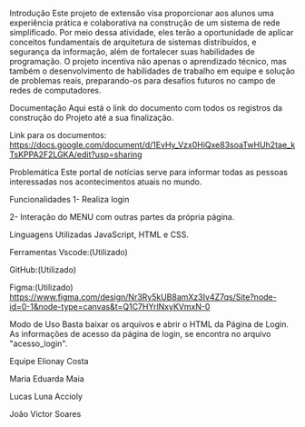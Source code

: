 Introdução
Este projeto de extensão visa proporcionar aos alunos uma experiência prática e colaborativa na construção de um sistema de rede simplificado. Por meio dessa atividade, eles terão a oportunidade de aplicar conceitos fundamentais de arquitetura de sistemas distribuídos, e segurança da informação, além de fortalecer suas habilidades de programação. O projeto incentiva não apenas o aprendizado técnico, mas também o desenvolvimento de habilidades de trabalho em equipe e solução de problemas reais, preparando-os para desafios futuros no campo de redes de computadores.

Documentação
Aqui está o link do documento com todos os registros da construção do Projeto até a sua finalização.

Link para os documentos: https://docs.google.com/document/d/1EvHy_Vzx0HiQxe83soaTwHUh2tae_kTsKPPA2F2LGKA/edit?usp=sharing

Problemática
Este portal de notícias serve para informar todas as pessoas interessadas nos acontecimentos atuais no mundo.

Funcionalidades
1- Realiza login

2- Interação do MENU com outras partes da própria página.

Linguagens Utilizadas
JavaScript, HTML e CSS.

Ferramentas
Vscode:(Utilizado)

GitHub:(Utilizado)

Figma:(Utilizado) https://www.figma.com/design/Nr3Ry5kUB8amXz3Iv4Z7qs/Site?node-id=0-1&node-type=canvas&t=Q1C7HYrlNxyKVmxN-0

Modo de Uso
Basta baixar os arquivos e abrir o HTML da Página de Login. As informações de acesso da página de login, se encontra no arquivo "acesso_login".

Equipe
Elionay Costa

Maria Eduarda Maia

Lucas Luna Accioly

João Victor Soares
